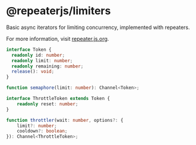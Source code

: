 # @repeaterjs/limiters
Basic async iterators for limiting concurrency, implemented with repeaters.

For more information, visit [repeater.js.org](https://repeater.js.org).

```ts
interface Token {
  readonly id: number;
  readonly limit: number;
  readonly remaining: number;
  release(): void;
}

function semaphore(limit: number): Channel<Token>;

interface ThrottleToken extends Token {
    readonly reset: number;
}

function throttler(wait: number, options?: {
    limit?: number;
    cooldown?: boolean;
}): Channel<ThrottleToken>;
```
